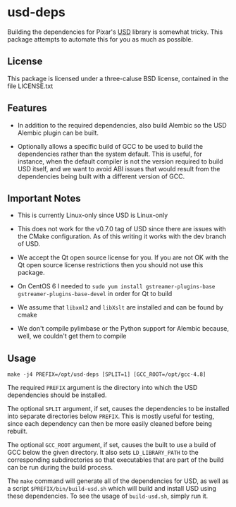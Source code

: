 # usd-deps

Building the dependencies for Pixar's [USD](https://github.com/PixarAnimationStudios/USD) library is somewhat tricky.  This package attempts to automate this for you as much as possible.

## License

This package is licensed under a three-caluse BSD license, contained in the file LICENSE.txt

## Features

- In addition to the required dependencies, also build Alembic so the USD Alembic plugin can be built.

- Optionally allows a specific build of GCC to be used to build the dependencies rather than the system default.  This is useful, for instance, when the default compiler is not the version required to build USD itself, and we want to avoid ABI issues that would result from the dependencies being built with a different version of GCC.

## Important Notes

- This is currently Linux-only since USD is Linux-only

- This does not work for the v0.7.0 tag of USD since there are issues with the CMake configuration.  As of this writing it works with the dev branch of USD.

- We accept the Qt open source license for you.  If you are not OK with the Qt open source license restrictions then you should not use this package.

- On CentOS 6 I needed to `sudo yum install gstreamer-plugins-base gstreamer-plugins-base-devel` in order for Qt to build

- We assume that `libxml2` and `libXslt` are installed and can be found by cmake

- We don't compile pylimbase or the Python support for Alembic because, well, we couldn't get them to compile

## Usage

```
make -j4 PREFIX=/opt/usd-deps [SPLIT=1] [GCC_ROOT=/opt/gcc-4.8]
```

The required `PREFIX` argument is the directory into which the USD dependencies should be installed.

The optional `SPLIT` argument, if set, causes the dependencies to be installed into separate directories below `PREFIX`.  This is mostly useful for testing, since each dependency can then be more easily cleaned before being rebuilt.

The optional `GCC_ROOT` argument, if set, causes the built to use a build of GCC below the given directory.  It also sets `LD_LIBRARY_PATH` to the corresponding subdirectories so that executables that are part of the build can be run during the build process.

The `make` command will generate all of the dependencies for USD, as well as a script `$PREFIX/bin/build-usd.sh` which will build and install USD using these dependencies.  To see the usage of `build-usd.sh`, simply run it.
